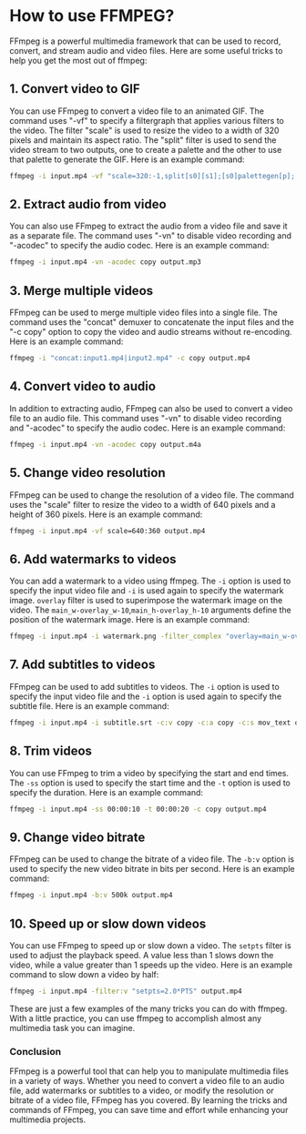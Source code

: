 # How to use FFMPEG?

FFmpeg is a powerful multimedia framework that can be used to record, convert, and stream audio and video files. Here are some useful tricks to help you get the most out of ffmpeg:

## 1. Convert video to GIF

You can use FFmpeg to convert a video file to an animated GIF. The command uses "-vf" to specify a filtergraph that applies various filters to the video. The filter "scale" is used to resize the video to a width of 320 pixels and maintain its aspect ratio. The "split" filter is used to send the video stream to two outputs, one to create a palette and the other to use that palette to generate the GIF. Here is an example command:

```bash
ffmpeg -i input.mp4 -vf "scale=320:-1,split[s0][s1];[s0]palettegen[p];[s1][p]paletteuse" output.gif

```

## 2. Extract audio from video

You can also use FFmpeg to extract the audio from a video file and save it as a separate file. The command uses "-vn" to disable video recording and "-acodec" to specify the audio codec. Here is an example command:

```bash
ffmpeg -i input.mp4 -vn -acodec copy output.mp3

```

## 3. Merge multiple videos

FFmpeg can be used to merge multiple video files into a single file. The command uses the "concat" demuxer to concatenate the input files and the "-c copy" option to copy the video and audio streams without re-encoding. Here is an example command:

```bash
ffmpeg -i "concat:input1.mp4|input2.mp4" -c copy output.mp4

```

## 4. Convert video to audio

In addition to extracting audio, FFmpeg can also be used to convert a video file to an audio file. This command uses "-vn" to disable video recording and "-acodec" to specify the audio codec. Here is an example command:

```bash
ffmpeg -i input.mp4 -vn -acodec copy output.m4a

```

## 5. Change video resolution

FFmpeg can be used to change the resolution of a video file. The command uses the "scale" filter to resize the video to a width of 640 pixels and a height of 360 pixels. Here is an example command:

```bash
ffmpeg -i input.mp4 -vf scale=640:360 output.mp4

```

## 6. Add watermarks to videos

You can add a watermark to a video using ffmpeg. The `-i` option is used to specify the input video file and `-i` is used again to specify the watermark image. `overlay` filter is used to superimpose the watermark image on the video. The `main_w-overlay_w-10`,`main_h-overlay_h-10` arguments define the position of the watermark image. Here is an example command:

```bash
ffmpeg -i input.mp4 -i watermark.png -filter_complex "overlay=main_w-overlay_w-10:main_h-overlay_h-10" output.mp4

```

## 7. Add subtitles to videos

FFmpeg can be used to add subtitles to videos. The `-i` option is used to specify the input video file and the `-i` option is used again to specify the subtitle file. Here is an example command:

```bash
ffmpeg -i input.mp4 -i subtitle.srt -c:v copy -c:a copy -c:s mov_text output.mp4

```

## 8. Trim videos

You can use FFmpeg to trim a video by specifying the start and end times. The `-ss` option is used to specify the start time and the `-t` option is used to specify the duration. Here is an example command:

```bash
ffmpeg -i input.mp4 -ss 00:00:10 -t 00:00:20 -c copy output.mp4

```

## 9. Change video bitrate

FFmpeg can be used to change the bitrate of a video file. The `-b:v` option is used to specify the new video bitrate in bits per second. Here is an example command:

```bash
ffmpeg -i input.mp4 -b:v 500k output.mp4

```

## 10. Speed up or slow down videos

You can use FFmpeg to speed up or slow down a video. The `setpts` filter is used to adjust the playback speed. A value less than 1 slows down the video, while a value greater than 1 speeds up the video. Here is an example command to slow down a video by half:

```bash
ffmpeg -i input.mp4 -filter:v "setpts=2.0*PTS" output.mp4

```

These are just a few examples of the many tricks you can do with ffmpeg. With a little practice, you can use ffmpeg to accomplish almost any multimedia task you can imagine.

### Conclusion

FFmpeg is a powerful tool that can help you to manipulate multimedia files in a variety of ways. Whether you need to convert a video file to an audio file, add watermarks or subtitles to a video, or modify the resolution or bitrate of a video file, FFmpeg has you covered. By learning the tricks and commands of FFmpeg, you can save time and effort while enhancing your multimedia projects.
